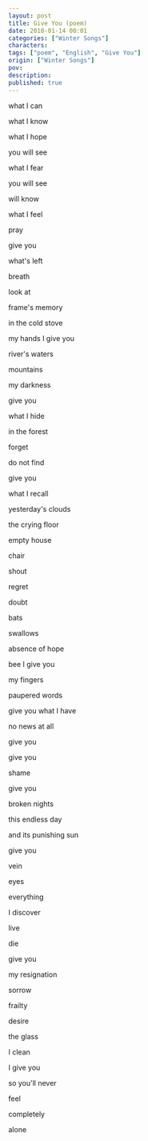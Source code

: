 ```yaml
---
layout: post
title: Give You (poem)
date: 2010-01-14 00:01
categories: ["Winter Songs"]
characters: 
tags: ["poem", "English", "Give You"]
origin: ["Winter Songs"]
pov: 
description: 
published: true
---
```


what I can

what I know

what I hope

you will see

what I fear

you will see

will know

what I feel

pray

give you

what's left

breath

look at

frame's memory

in the cold stove

my hands I give you

river's waters

mountains

my darkness

give you

what I hide

in the forest

forget

do not find

give you

what I recall

yesterday's clouds

the crying floor

empty house

chair

shout

regret

doubt

bats

swallows

absence of hope

bee I give you

my fingers

paupered words

give you what I have

no news at all

give you

give you

shame

give you

broken nights

this endless day

and its punishing sun

give you

vein

eyes

everything

I discover

live

die

give you

my resignation

sorrow

frailty

desire

the glass

I clean 

I give you

so you'll never

feel 

completely

alone

